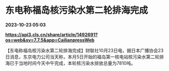 # 东电称福岛核污染水第二轮排海完成

**2023-10-23 05:03**

**https://api3.cls.cn/share/article/1492691?os=web&sv=7.7.5&app=CailianpressWeb**

【东电称福岛核污染水第二轮排海完成】财联社10月23日电，据日本广播协会23日消息，东京电力公司当天称，本月5日开始的福岛第一核电站核污染水第二轮排海已于当地时间今天中午完成，本轮核污染水排放总量为7810吨。